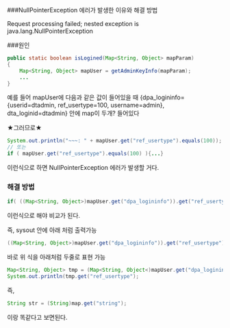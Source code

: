 ###NullPointerException 에러가 발생한 이유와 해결 방법

Request processing failed; nested exception is java.lang.NullPointerException

###원인

```java
public static boolean isLogined(Map<String, Object> mapParam)
{
	Map<String, Object> mapUser = getAdminKeyInfo(mapParam);
    ...
}
```

예를 들어 mapUser에 다음과 같은 값이 들어있을 때
{dpa_logininfo={userid=dtadmin, ref_usertype=100, username=admin}, dta_loginid=dtadmin}
안에 map이 두개? 들어있다

★그러므로★

```java
System.out.println("~~~: " + mapUser.get("ref_usertype").equals(100));
// 또는
if ( mapUser.get("ref_usertype").equals(100) ){...}
```

이런식으로 하면 NullPointerException 에러가 발생할 거다.



### 해결 방법

```java
if( ((Map<String, Object>)mapUser.get("dpa_logininfo")).get("ref_usertype").equals(100) )
```

이런식으로 해야 비교가 된다.

즉, sysout 안에 아래 처럼 출력가능

```java
((Map<String, Object>)mapUser.get("dpa_logininfo")).get("ref_usertype") 
```

바로 위 식을 아래처럼 두줄로 표현 가능

```java
Map<String, Object> tmp = (Map<String, Object<)mapUser.get("dpa_logininfo");
System.out.println(tmp.get("ref_usertype");
```

즉,

```java
String str = (String)map.get("string");
```

이랑 똑같다고 보면된다.